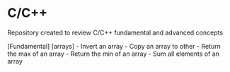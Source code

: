 # C/C++

Repository created to review C/C++ fundamental and advanced concepts

[Fundamental] 
  [arrays]
    - Invert an array
    - Copy an array to other
    - Return the max of an array
    - Return the min of an array
    - Sum all elements of an array

